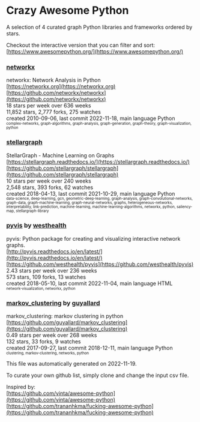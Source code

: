 # Crazy Awesome Python
A selection of 4 curated graph Python libraries and frameworks ordered by stars.  

Checkout the interactive version that you can filter and sort: 
[https://www.awesomepython.org/](https://www.awesomepython.org/)  


### [networkx](https://github.com/networkx/networkx)  
networkx: Network Analysis in Python  
[https://networkx.org](https://networkx.org)  
[https://github.com/networkx/networkx](https://github.com/networkx/networkx)  
18 stars per week over 636 weeks  
11,852 stars, 2,777 forks, 275 watches  
created 2010-09-06, last commit 2022-11-18, main language Python  
<sub><sup>complex-networks, graph-algorithms, graph-analysis, graph-generation, graph-theory, graph-visualization, python</sup></sub>


### [stellargraph](https://github.com/stellargraph/stellargraph)  
StellarGraph - Machine Learning on Graphs  
[https://stellargraph.readthedocs.io/](https://stellargraph.readthedocs.io/)  
[https://github.com/stellargraph/stellargraph](https://github.com/stellargraph/stellargraph)  
10 stars per week over 240 weeks  
2,548 stars, 393 forks, 62 watches  
created 2018-04-13, last commit 2021-10-29, main language Python  
<sub><sup>data-science, deep-learning, gcn, geometric-deep-learning, graph-analysis, graph-convolutional-networks, graph-data, graph-machine-learning, graph-neural-networks, graphs, heterogeneous-networks, interpretability, link-prediction, machine-learning, machine-learning-algorithms, networkx, python, saliency-map, stellargraph-library</sup></sub>


### [pyvis](https://github.com/westhealth/pyvis) by [westhealth](https://github.com/westhealth)  
pyvis: Python package for creating and visualizing interactive network graphs.  
[http://pyvis.readthedocs.io/en/latest/](http://pyvis.readthedocs.io/en/latest/)  
[https://github.com/westhealth/pyvis](https://github.com/westhealth/pyvis)  
2.43 stars per week over 236 weeks  
573 stars, 109 forks, 13 watches  
created 2018-05-10, last commit 2022-11-04, main language HTML  
<sub><sup>network-visualization, networkx, python</sup></sub>


### [markov_clustering](https://github.com/guyallard/markov_clustering) by [guyallard](https://github.com/guyallard)  
markov_clustering: markov clustering in python  
[https://github.com/guyallard/markov_clustering](https://github.com/guyallard/markov_clustering)  
0.49 stars per week over 268 weeks  
132 stars, 33 forks, 9 watches  
created 2017-09-27, last commit 2018-12-11, main language Python  
<sub><sup>clustering, markov-clustering, networks, python</sup></sub>


This file was automatically generated on 2022-11-19.  

To curate your own github list, simply clone and change the input csv file.  

Inspired by:  
[https://github.com/vinta/awesome-python](https://github.com/vinta/awesome-python)  
[https://github.com/trananhkma/fucking-awesome-python](https://github.com/trananhkma/fucking-awesome-python)  